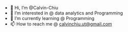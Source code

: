 - 👋 Hi, I’m @CaIvin-Chiu
- 👀 I’m interested in @ data analytics and Programming
- 🌱 I’m currently learning @ Programming
- 📫 How to reach me @ calvinchiu.ut@gmail.com

<!---
CaIvin-Chiu/CaIvin-Chiu is a ✨ special ✨ repository because its `README.md` (this file) appears on your GitHub profile.
You can click the Preview link to take a look at your changes.
--->
